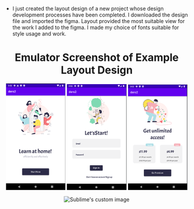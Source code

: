 - I just created the layout design of a new project whose design development processes have been completed. I downloaded the design file and imported the figma. Layout provided the most suitable view for the work I added to the figma. I made my choice of fonts suitable for style usage and work.


<h1 align="center">Emulator Screenshot of Example Layout Design</h1>


<p align="center"  width="70%">
  <img width="32%" src="https://github.com/Cansu-Kose/AD2-BootcampProgress/blob/main/Projeler/Project%2001%20-%20Layout%20Exercise%20Project/image/resim1.png" alt="Sublime's custom image"/>
   <img width="32%" src="https://github.com/Cansu-Kose/AD2-BootcampProgress/blob/main/Projeler/Project%2001%20-%20Layout%20Exercise%20Project/image/resim2.png" alt="Sublime's custom image"/>
  <img width="32%" src="https://github.com/Cansu-Kose/AD2-BootcampProgress/blob/main/Projeler/Project%2001%20-%20Layout%20Exercise%20Project/image/resim3.png" alt="Sublime's custom image"/>
</p>

<p align="center"  width="70%">
  <img width="32%" src="https://github.com/Cansu-Kose/AD2-BootcampProgress/blob/main/Projeler/Project%2001%20-%20Layout%20Exercise%20Project/image/anim1.gif" alt="Sublime's custom image"/>
</p>



